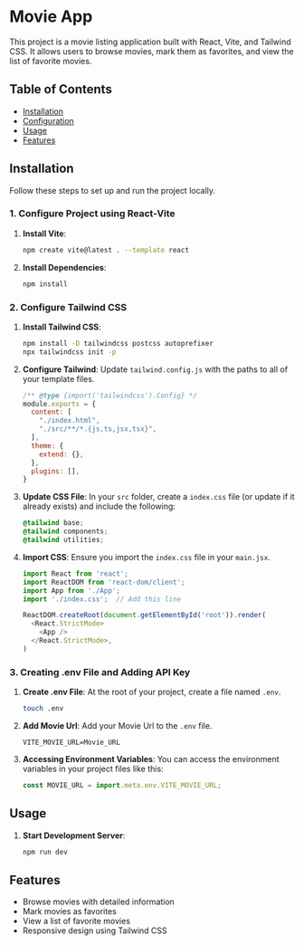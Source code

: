 # Movie App

This project is a movie listing application built with React, Vite, and Tailwind CSS. It allows users to browse movies, mark them as favorites, and view the list of favorite movies.

## Table of Contents

- [Installation](#installation)
- [Configuration](#configuration)
- [Usage](#usage)
- [Features](#features)

## Installation

Follow these steps to set up and run the project locally.

### 1. Configure Project using React-Vite

1. **Install Vite**:
    ```bash
    npm create vite@latest . --template react
    ```

2. **Install Dependencies**:
    ```bash
    npm install
    ```

### 2. Configure Tailwind CSS

1. **Install Tailwind CSS**:
    ```bash
    npm install -D tailwindcss postcss autoprefixer
    npx tailwindcss init -p
    ```

2. **Configure Tailwind**: Update `tailwind.config.js` with the paths to all of your template files.
    ```javascript
    /** @type {import('tailwindcss').Config} */
    module.exports = {
      content: [
        "./index.html",
        "./src/**/*.{js,ts,jsx,tsx}",
      ],
      theme: {
        extend: {},
      },
      plugins: [],
    }
    ```

3. **Update CSS File**: In your `src` folder, create a `index.css` file (or update if it already exists) and include the following:
    ```css
    @tailwind base;
    @tailwind components;
    @tailwind utilities;
    ```

4. **Import CSS**: Ensure you import the `index.css` file in your `main.jsx`.
    ```javascript
    import React from 'react';
    import ReactDOM from 'react-dom/client';
    import App from './App';
    import './index.css';  // Add this line

    ReactDOM.createRoot(document.getElementById('root')).render(
      <React.StrictMode>
        <App />
      </React.StrictMode>,
    )
    ```

### 3. Creating .env File and Adding API Key

1. **Create .env File**: At the root of your project, create a file named `.env`.
    ```bash
    touch .env
    ```

2. **Add Movie Url**: Add your Movie Url to the `.env` file.
    ```env
    VITE_MOVIE_URL=Movie_URL
    ```

3. **Accessing Environment Variables**: You can access the environment variables in your project files like this:
    ```javascript
    const MOVIE_URL = import.meta.env.VITE_MOVIE_URL;
    ```

## Usage

1. **Start Development Server**:
    ```bash
    npm run dev
    ```


## Features

- Browse movies with detailed information
- Mark movies as favorites
- View a list of favorite movies
- Responsive design using Tailwind CSS


